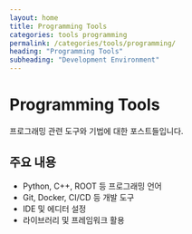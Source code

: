 ```yaml
---
layout: home
title: Programming Tools
categories: tools programming
permalink: /categories/tools/programming/
heading: "Programming Tools"
subheading: "Development Environment"
---
```


# Programming Tools

프로그래밍 관련 도구와 기법에 대한 포스트들입니다.

## 주요 내용
- Python, C++, ROOT 등 프로그래밍 언어
- Git, Docker, CI/CD 등 개발 도구
- IDE 및 에디터 설정
- 라이브러리 및 프레임워크 활용